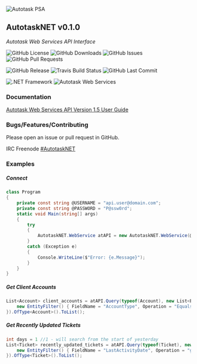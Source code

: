 ![Autotask PSA](https://www.risolv.ca/images/AutotaskPSA.png)

## AutotaskNET v0.1.0
*Autotask Web Services API Interface*

![GitHub License](https://img.shields.io/github/license/risolv/AutotaskNET.svg?style=flat)
![GitHub Downloads](https://img.shields.io/github/downloads/risolv/AutotaskNET/latest/total.svg?style=flat)
![GitHub Issues](https://img.shields.io/github/issues-raw/risolv/AutotaskNET.svg?style=flat)
![GitHub Pull Requests](https://img.shields.io/github/issues-pr-raw/risolv/AutotaskNET.svg?style=flat)

![GitHub Release](https://img.shields.io/github/release/risolv/AutotaskNET.svg?logo=GitHub&style=flat)
![Travis Build Status](https://img.shields.io/travis/com/risolv/AutotaskNET.svg?logo=Travis&style=flat)
![GitHub Last Commit](https://img.shields.io/github/last-commit/risolv/AutotaskNET.svg?logo=GitHub&style=flat)

![.NET Framework](https://img.shields.io/badge/.NET%20Framework-4.6.1-blue.svg)
![Autotask Web Services](https://img.shields.io/badge/Autotask%20Web%20Services-1.5.14-red.svg)


### Documentation
[Autotask Web Services API Version 1.5 User Guide](https://www.autotask.net/help/Content/LinkedDOCUMENTS/WSAPI/T_WebServicesAPIv1_5.pdf)


### Bugs/Features/Contributing
Please open an issue or pull request in GitHub.

IRC Freenode [#AutotaskNET](https://webchat.freenode.net/?channels=asternet)



### Examples
##### Connect
```csharp
class Program
{
    private const string @USERNAME = "api.user@domain.com";
    private const string @PASSWORD = "P@ssw0rd";
    static void Main(string[] args)
    {
		try
		{
			AutotaskNET.WebService atAPI = new AutotaskNET.WebService(@USERNAME, @PASSWORD);
		}
        catch (Exception e)
        {
            Console.WriteLine($"Error: {e.Message}");
        }
	}
}
```

##### Get Client Accounts
```csharp
List<Account> client_accounts = atAPI.Query(typeof(Account), new List<EntityFilter> {
    new EntityFilter() { FieldName = "AccountType", Operation = "Equals", Value = 1 }
}).OfType<Account>().ToList();
```

##### Get Recently Updated Tickets
```csharp
int days = 1 //1 - will search from the start of yesterday
List<Ticket> recently_updated_tickets = atAPI.Query(typeof(Ticket), new List<EntityFilter> {
    new EntityFilter() { FieldName = "LastActivityDate", Operation = "greaterthan", Value = DateTime.Today.AddDays(-1 * days) }
}).OfType<Ticket>().ToList();
```




